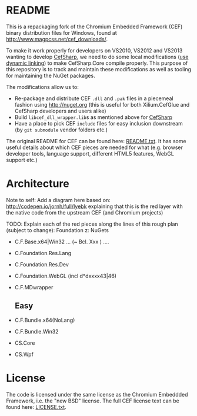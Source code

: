 # README

This is a repackaging fork of the Chromium Embedded Framework (CEF) binary distribution files for Windows, found at http://www.magpcss.net/cef_downloads/. 

To make it work properly for developers on VS2010, VS2012 and VS2013 wanting to develop [CefSharp](http://github.com/cefsharp/CefSharp), we need to do some local modifications ([use dynamic linking](https://code.google.com/p/chromiumembedded/wiki/LinkingDifferentRunTimeLibraries)) to make CefSharp.Core compile properly. This purpose of this repository is to track and maintain these modifications as well as tooling for maintaining the NuGet packages.

The modifications allow us to:

- Re-package and distribute CEF `.dll` and `.pak` files in a piecemeal fashion using http://nuget.org (this is useful for both Xilium.CefGlue and CefSharp developers and users alike)
- Build `libcef_dll_wrapper.lib`s as mentioned above for [CefSharp](http://github.com/cefsharp/CefSharp)
- Have a place to pick CEF `include` files for easy inclusion downstream (by `git submodule` vendor folders etc.)

The original README for CEF can be found here: [README.txt](cef_binary_3.y.z_windows32/README.txt). It has some useful details about which CEF pieces are needed for what (e.g. browser developer tools, language support, different HTML5 features, WebGL support etc.)

# Architecture

Note to self: Add a diagram here based on: http://codepen.io/jornh/full/Iyebk explaining that this is the red layer with the native code from the upstream CEF (and Chromium projects)

TODO: Explain each of the red pieces along the lines of this rough plan (subject to change):
Foundation z: NuGets

- C.F.Base.x64|Win32 ... (~ Bcl. Xxx ) .... 
- C.Foundation.Res.Lang
- C.Foundation.Res.Dev

- C.Foundation.WebGL (incl d*dxxxx43|46)
- C.F.MDwrapper

  ## Easy

- C.F.Bundle.x64(NoLang)
- C.F.Bundle.Win32

- CS.Core
- CS.Wpf


# License

The code is licensed under the same license as the Chromium Embeddded Framework, i.e. the "new BSD" license. The full CEF license text can be found here: [LICENSE.txt](cef_binary_3.y.z_windows32/LICENSE.txt).
